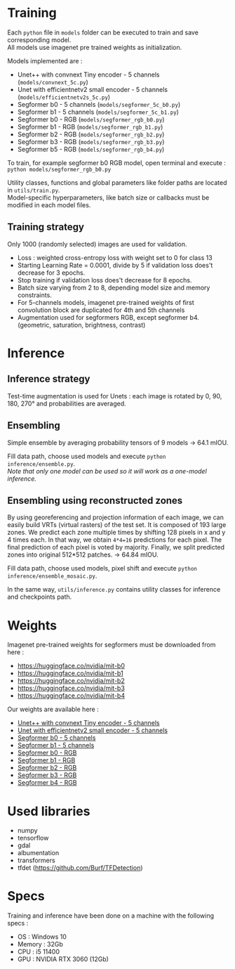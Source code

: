 # Training  

Each `python` file in `models` folder can be executed to train and save corresponding model.  
All models use imagenet pre trained weights as initialization.  

Models implemented are :  

- Unet++ with convnext Tiny encoder - 5 channels (`models/convnext_5c.py`)
- Unet with efficientnetv2 small encoder - 5 channels (`models/efficientnetv2s_5c.py`)
- Segformer b0 - 5 channels (`models/segformer_5c_b0.py`)
- Segformer b1 - 5 channels (`models/segformer_5c_b1.py`)
- Segformer b0 - RGB (`models/segformer_rgb_b0.py`)
- Segformer b1 - RGB (`models/segformer_rgb_b1.py`)
- Segformer b2 - RGB (`models/segformer_rgb_b2.py`)
- Segformer b3 - RGB (`models/segformer_rgb_b3.py`)
- Segformer b5 - RGB (`models/segformer_rgb_b4.py`)

To train, for example segformer b0 RGB model, open terminal and execute :  
`python models/segformer_rgb_b0.py`

Utility classes, functions and global parameters like folder paths are located in `utils/train.py`.  
Model-specific hyperparameters, like batch size or callbacks must be modified in each model files.  

## Training strategy

Only 1000 (randomly selected) images are used for validation.  

- Loss : weighted cross-entropy loss with weight set to 0 for class 13
- Starting Learning Rate = 0.0001, divide by 5 if validation loss does't decrease for 3 epochs.
- Stop training if validation loss does't decrease for 8 epochs.  
- Batch size varying from 2 to 8, depending model size and memory constraints.
- For 5-channels models, imagenet pre-trained weights of first convolution block are duplicated for 4th and 5th channels
- Augmentation used for segformers RGB, except segformer b4. (geometric, saturation, brightness, contrast)


# Inference
## Inference strategy

Test-time augmentation is used for Unets : each image is rotated by 0, 90, 180, 270° and probabilities are averaged.  

## Ensembling

Simple ensemble by averaging probability tensors of 9 models -> 64.1 mIOU.  

Fill data path, choose used models and execute `python  inference/ensemble.py`.   
*Note that only one model can be used so it will work as a one-model inference.*  

## Ensembling using reconstructed zones

By using georeferencing and projection information of each image, we can easily build VRTs (virtual rasters) of the test set. It is composed of 193 large zones. We predict each zone multiple times by shifting 128 pixels in x and y 4 times each. In that way, we obtain `4*4=16` predictions for each pixel. The final prediction of each pixel is voted by majority. Finally, we split predicted zones into original 512*512 patches. -> 64.84 mIOU.  

Fill data path, choose used models, pixel shift and execute `python  inference/ensemble_mosaic.py`.  

In the same way, `utils/inference.py` contains utility classes for inference and checkpoints path.  

# Weights

Imagenet pre-trained weights for segformers must be downloaded from here : 
- https://huggingface.co/nvidia/mit-b0
- https://huggingface.co/nvidia/mit-b1
- https://huggingface.co/nvidia/mit-b2
- https://huggingface.co/nvidia/mit-b3
- https://huggingface.co/nvidia/mit-b4

Our weights are available here :  
- [Unet++ with convnext Tiny encoder - 5 channels](https://drive.google.com/file/d/1ktEmo_s0O7_dqyV4jXgfElOp3ggJL_vf/view?usp=share_link)
- [Unet with efficientnetv2 small encoder - 5 channels](https://drive.google.com/drive/folders/1pB7lTfLvh1XPGGNmpnDPMefMiNgi_Gs5?usp=share_link)
- [Segformer b0 - 5 channels](https://drive.google.com/drive/folders/19mnr7NgOp3Skq86hcHbhwsfKVjtlvswR?usp=share_link)
- [Segformer b1 - 5 channels](https://drive.google.com/drive/folders/1faPQjGJRH70gi-D5RQK_ybPrc6vJFKSG?usp=share_link)
- [Segformer b0 - RGB](https://drive.google.com/drive/folders/1v9j82WJ8PoGGwqsvrD_EkQKP93b6Yh3T?usp=share_link)
- [Segformer b1 - RGB](https://drive.google.com/drive/folders/1nmoqqvlCy-cw_V8xCW6HQM1nMJW_HGs-?usp=share_link)
- [Segformer b2 - RGB](https://drive.google.com/drive/folders/1fTjtAPw0Fdunmlv5tjqYAHURuaRycRNP?usp=share_link)
- [Segformer b3 - RGB](https://drive.google.com/drive/folders/1ukTp69umhqKPEL-wod0DCdU4TYq9j0UZ?usp=share_link)
- [Segformer b4 - RGB](https://drive.google.com/drive/folders/1OlWGCgllfJWac0Kee_3c0YgUQUP498k8?usp=share_link)

# Used libraries
- numpy
- tensorflow
- gdal
- albumentation
- transformers
- tfdet (https://github.com/Burf/TFDetection)

# Specs

Training and inference have been done on a machine with the following specs :  
- OS : Windows 10
- Memory : 32Gb
- CPU : i5 11400
- GPU : NVIDIA RTX 3060 (12Gb)
